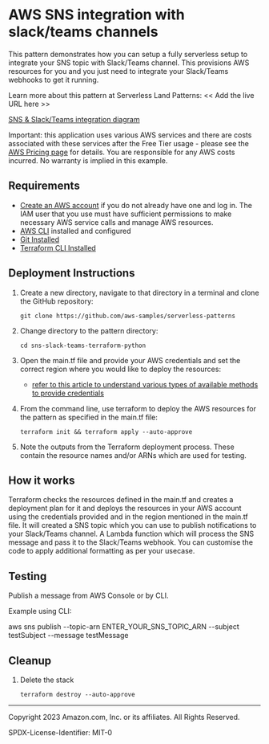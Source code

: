 # AWS SNS integration with slack/teams channels

This pattern demonstrates how you can setup a fully serverless setup to integrate your SNS topic with Slack/Teams channel. This provisions AWS resources for you and you just need to integrate your Slack/Teams webhooks to get it running.

Learn more about this pattern at Serverless Land Patterns: << Add the live URL here >>

[SNS & Slack/Teams integration diagram](https://github.com/ajayv-AWS/Img/blob/870961eb05a4732ea2ee6a36af8ad1fd6a7ef206/SNS-teams-slack.drawio.png?raw=true)

Important: this application uses various AWS services and there are costs associated with these services after the Free Tier usage - please see the [AWS Pricing page](https://aws.amazon.com/pricing/) for details. You are responsible for any AWS costs incurred. No warranty is implied in this example.

## Requirements

* [Create an AWS account](https://portal.aws.amazon.com/gp/aws/developer/registration/index.html) if you do not already have one and log in. The IAM user that you use must have sufficient permissions to make necessary AWS service calls and manage AWS resources.
* [AWS CLI](https://docs.aws.amazon.com/cli/latest/userguide/install-cliv2.html) installed and configured
* [Git Installed](https://git-scm.com/book/en/v2/Getting-Started-Installing-Git)
* [Terraform CLI Installed](https://developer.hashicorp.com/terraform/tutorials/aws-get-started/install-cli) 

## Deployment Instructions

1. Create a new directory, navigate to that directory in a terminal and clone the GitHub repository:
    ``` 
    git clone https://github.com/aws-samples/serverless-patterns
    ```
2. Change directory to the pattern directory:
    ```
    cd sns-slack-teams-terraform-python
    ```
3. Open the main.tf file and provide your AWS credentials and set the correct region where you would like to deploy the resources:
    
    * [refer to this article to understand various types of available methods to provide credentials](https://registry.terraform.io/providers/hashicorp/aws/latest/docs)
    
4. From the command line, use terraform to deploy the AWS resources for the pattern as specified in the main.tf file:
    ```
    terraform init && terraform apply --auto-approve
    ```

1. Note the outputs from the Terraform deployment process. These contain the resource names and/or ARNs which are used for testing.

## How it works

Terraform checks the resources defined in the main.tf and creates a deployment plan for it and deploys the resources in your AWS account using the credentials provided and in the region mentioned in the main.tf file.
It will created a SNS topic which you can use to publish notifications to your Slack/Teams channel. A Lambda function which will process the SNS message and pass it to the Slack/Teams webhook. You can customise the code to apply additional formatting as per your usecase.

## Testing

Publish a message from AWS Console or by CLI.

Example using CLI:

aws sns publish --topic-arn ENTER_YOUR_SNS_TOPIC_ARN --subject testSubject --message testMessage

## Cleanup
 
1. Delete the stack
    ```
    terraform destroy --auto-approve
    ```
----
Copyright 2023 Amazon.com, Inc. or its affiliates. All Rights Reserved.

SPDX-License-Identifier: MIT-0